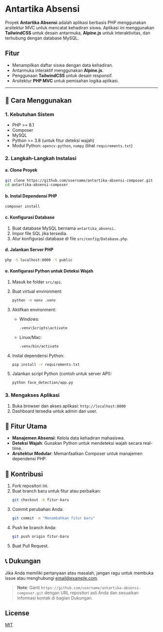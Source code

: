 # Antartika Absensi

Proyek **Antartika Absensi** adalah aplikasi berbasis PHP menggunakan arsitektur MVC untuk mencatat kehadiran siswa. Aplikasi ini menggunakan **TailwindCSS** untuk desain antarmuka, **Alpine.js** untuk interaktivitas, dan terhubung dengan database MySQL.

## Fitur
- Menampilkan daftar siswa dengan data kehadiran.
- Antarmuka interaktif menggunakan **Alpine.js**.
- Penggunaan **TailwindCSS** untuk desain responsif.
- Arsitektur **PHP MVC** untuk pemisahan logika aplikasi.

---

## 🚀 Cara Menggunakan

### 1. **Kebutuhan Sistem**
- PHP >= 8.1
- Composer
- MySQL
- Python >= 3.8 (untuk fitur deteksi wajah)
- Modul Python: `opencv-python`, `numpy` (lihat `requirements.txt`)

### 2. **Langkah-Langkah Instalasi**

#### a. Clone Proyek

```bash
git clone https://github.com/username/antartika-absensi-composer.git
cd antartika-absensi-composer
```
#### b. Instal Dependensi PHP
```bash
composer install
```

#### c. Konfigurasi Database

1. Buat database MySQL bernama ```antartika_absensi.```
2. Impor file SQL jika tersedia.
3. Atur konfigurasi database di file ```src/config/Database.php```.

#### d. Jalankan Server PHP

```bash
php -S localhost:8000 -t public
```

#### e. Konfigurasi Python untuk Deteksi Wajah

1. Masuk ke folder ```src/api```.
2. Buat virtual environment:
    ```bash
    python -m venv .venv
    ```
3. Aktifkan environment:

    + Windows:
    
        ```bash
        .venv\Scripts\activate
        ```

    + Linux/Mac:

        ```bash
        .venv/bin/activate
        ```

4. Instal dependensi Python:

    ```bash
    pip install -r requirements.txt
    ```

5. Jalankan script Python (contoh untuk server API):

    ```bash
    python face_detection/app.py
    ```

### 3. **Mengakses Aplikasi**
1. Buka browser dan akses aplikasi:
```http://localhost:8000```
2. Dashboard tersedia untuk admin dan user.

## 🌟 Fitur Utama
+ **Manajemen Absensi**: Kelola data kehadiran mahasiswa.
+ **Deteksi Wajah**: Gunakan Python untuk mendeteksi wajah secara real-time.
+ **Arsitektur Modular**: Memanfaatkan Composer untuk manajemen dependensi PHP.

## 🤝 Kontribusi
1. Fork repositori ini.
2. Buat branch baru untuk fitur atau perbaikan:
    ```bash
    git checkout -b fitur-baru
    ```
3. Commit perubahan Anda:
    ```bash
    git commit -m "Menambahkan fitur baru"
    ```
4. Push ke branch Anda:
    ```bash
    git push origin fitur-baru
    ```
5. Buat Pull Request.

## 📞 Dukungan
Jika Anda memiliki pertanyaan atau masalah, jangan ragu untuk membuka issue atau menghubungi email@example.com.

> **Note**: Ganti `https://github.com/username/antartika-absensi-composer.git` dengan URL repositori asli Anda dan sesuaikan informasi kontak di bagian Dukungan.

## License

[MIT](https://choosealicense.com/licenses/mit/)